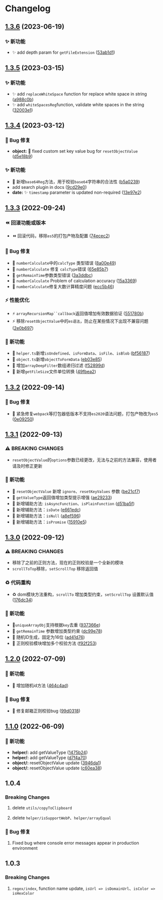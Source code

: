 # Changelog

## [1.3.6](https://github.com/zguiyang/quick-utils-js/compare/v1.3.4...v1.3.6) (2023-06-19)


### ✨ 新功能

* :sparkles: add depth param for `getFileExtension` ([53ab1d1](https://github.com/zguiyang/quick-utils-js/commit/53ab1d15d1eaae6daf3b5b74be474c0284dafb04))

## [1.3.5](https://github.com/zguiyang/quick-utils-js/compare/v1.3.4...v1.3.5) (2023-03-15)


### ✨ 新功能

* :sparkles: add `replaceWhiteSpace` function for replace white space in string ([a988c0b](https://github.com/zguiyang/quick-utils-js/commit/a988c0b20268bafbb9c555740d4167f346cb93dd))
* :sparkles: add `whiteSpacesReg`function, validate white spaces in the string ([32003e1](https://github.com/zguiyang/quick-utils-js/commit/32003e1176c228c32e836fc24aac755be7ef10cd))
## [1.3.4](https://github.com/zguiyang/quick-utils-js/compare/v1.3.3...v1.3.4) (2023-03-12)


### 🐛 Bug 修复

* **object:** :bug: fixed custom set key value bug for `resetObjectValue` ([d5e18b9](https://github.com/zguiyang/quick-utils-js/commit/d5e18b95a9e17f5eb85ae108752502ac1cd8eadd))


### ✨ 新功能

* 🎉 新增`base64Reg`方法，用于校验`base64`字符串的合法性 ([b5a0239](https://github.com/zguiyang/quick-utils-js/commit/b5a02391cbd7162b71a40ae5f994917d8e8f2c4b))
* add search plugin in docs ([9cd29e0](https://github.com/zguiyang/quick-utils-js/commit/9cd29e00bd9285c3ab9cede2519a8502211cc16e))
* **date:** :sparkles: `timestamp` parameter is updated non-required ([13e97e2](https://github.com/zguiyang/quick-utils-js/commit/13e97e2472f37945afd7704473e535b43d8345e2))

## [1.3.3](https://github.com/zguiyang/quick-utils-js/compare/v1.3.2...v1.3.3) (2022-09-24)


### ⏪ 回滚功能或版本

* ⏪ 回滚代码，移除`es5`的打包产物及配置 ([74ecec2](https://github.com/zguiyang/quick-utils-js/commit/74ecec2ce3652c08cc8cd0e448c5d34014dd75ed))


### 🐛 Bug 修复

* 🐛 `numberCalculate`中的`calcType` 类型错误 ([8a00e49](https://github.com/zguiyang/quick-utils-js/commit/8a00e4938f8d41bf421c905dbff2621e8789902b))
* 🐛 `numberCalculate` 修复 `calcType`错误 ([65e85b7](https://github.com/zguiyang/quick-utils-js/commit/65e85b77df49f67ff7d793885c23db9a3e9e56a4))
* 🐛  `getRemainTime`参数类型错误 ([3a3ddbc](https://github.com/zguiyang/quick-utils-js/commit/3a3ddbc7c6e4625a1f7f0f93c8fc7225ac63a4f5))
* 🐛 `numberCalculate` Problem of calculation accuracy ([15a3369](https://github.com/zguiyang/quick-utils-js/commit/15a33698d57e0adec7e58ae5ba9c9b0b8a8dd7b3))
* 🐛 `numberCalculate`修复大数计算精度问题 ([ecc5b46](https://github.com/zguiyang/quick-utils-js/commit/ecc5b46cd84ea9e9816b1b2ab90a93bdf7bf56df))


### ⚡ 性能优化

* ⚡️ `arrayRecursionMap``callback`返回值增加有效数据验证 ([551780b](https://github.com/zguiyang/quick-utils-js/commit/551780b44a2603c2fe9738ffa6f743ff97bff30b))
* ⚡️ 移除`resetObjectValue`中的`es语法`，防止在某些情况下出现不兼容问题 ([2e0b697](https://github.com/zguiyang/quick-utils-js/commit/2e0b697b2bd0df7d8f5a415b5d10a8f8f29d4741))


### 🎉 新功能

* 🎉 `helper.ts`新增`isUndefined`、`isFormData`、`isFile`、`isBlob` ([bf56187](https://github.com/zguiyang/quick-utils-js/commit/bf5618730f3119eb7addce59d5817e284b99ee87))
* 🎉 `object.ts`新增`objectToFormData` ([eb03e85](https://github.com/zguiyang/quick-utils-js/commit/eb03e85ddf6b7c8900597433d19cced6eac17d5e))
* 🎉 增加`arrayDeepFilter`数组递归过滤 ([f52899d](https://github.com/zguiyang/quick-utils-js/commit/f52899d89f943d56957e19deb9329a6e682e9ab5))
* 🎉 新增`getFileSize`文件单位转换 ([49fbea2](https://github.com/zguiyang/quick-utils-js/commit/49fbea23efd964a577d68cb147a56d39bfcff4a1))

## [1.3.2](https://github.com/zguiyang/quick-utils-js/compare/v1.3.1...v1.3.2) (2022-09-14)


### 🐛 Bug 修复

* 🐛 紧急修复`webpack`等打包器低版本不支持`es2020`语法问题，打包产物改为`es5` ([0e09250](https://github.com/zguiyang/quick-utils-js/commit/0e09250c7acd96d237e4140ecabf2e32b1345528))

## [1.3.1](https://github.com/zguiyang/quick-utils-js/compare/v1.3.0...v1.3.1) (2022-09-13)


### ⚠ BREAKING CHANGES

* `resetObjectValue`的`options`参数已经更改，无法与之前的方法兼容，使用者请及时修正更新

### 🎉 新功能

* 🎉  `resetObjectValue` 新增 `ignore`、`resetKeyValues` 参数 ([be21cf7](https://github.com/zguiyang/quick-utils-js/commit/be21cf70c1a27aa44f80c1f8940a07acff0b2515))
* 🎉 `getValueType`返回值增加类型提示增强 ([ae29233](https://github.com/zguiyang/quick-utils-js/commit/ae2923395ee142b340ea275d05aebf14a90eb188))
* 🎉 新增辅助方法: `isAsyncFunction`、`isPlainFunction` ([d51ba5f](https://github.com/zguiyang/quick-utils-js/commit/d51ba5f5c5b2484a997654bcc596bcdce96422b1))
* 🎉 新增辅助方法：`isDate` ([e661edc](https://github.com/zguiyang/quick-utils-js/commit/e661edcb79271a8436b2b3cab8ffb2dba65da6b2))
* 🎉 新增辅助方法：`isNull` ([a8ef596](https://github.com/zguiyang/quick-utils-js/commit/a8ef596b723d2a9d34dd86ded96067c7bf562303))
* 🎉 新增辅助方法：`isPromise` ([15910e5](https://github.com/zguiyang/quick-utils-js/commit/15910e5892f2b04415c85c122e7e8cde70c21486))

## [1.3.0](https://github.com/zguiyang/quick-utils-js/compare/v1.2.0...v1.3.0) (2022-09-12)


### ⚠ BREAKING CHANGES

* 移除了之前的正则方法，现在的正则校验是一个全新的模块
* `scrollToTop`移除，`setScrollTop` 移除返回值

### ♻️ 代码重构

* ♻️   dom模块方法重构，`scrollTo` 增加类型约束，`setScrollTop` 设置默认值 ([176dc34](https://github.com/zguiyang/quick-utils-js/commit/176dc340125b77e831df179c696b224baaf0cd40))


### 🎉 新功能

*  🎉`uniqueArrayObj`支持根据`key`去重 ([937366e](https://github.com/zguiyang/quick-utils-js/commit/937366ef083afbfea6e3f8be23ef8bd773fa2a2a))
* 🎉 `getRemainTime`  参数增加类型约束 ([dc99e78](https://github.com/zguiyang/quick-utils-js/commit/dc99e78761aa9bef961c74c3af8c996b6e7b5f57))
* 🎉 随机ID生成，固定为16位 ([ad41d76](https://github.com/zguiyang/quick-utils-js/commit/ad41d76551f770e456f7f31588e9380d2096aa87))
* 🎉 正则校验模块增加多个校验方法 ([f92f253](https://github.com/zguiyang/quick-utils-js/commit/f92f25350733b949d57e203c0f22a6320102482a))

## [1.2.0](https://github.com/zguiyang/quick-utils-js/compare/v1.1.0...v1.2.0) (2022-07-09)


### 🎉 新功能

*  🎉 增加随机id方法 ([464c4ad](https://github.com/zguiyang/quick-utils-js/commit/464c4adf6e824d8d14b6c4d2bd731793d354edf7))


### 🐛 Bug 修复

* 🐛  修复邮箱正则校验bug ([99d0318](https://github.com/zguiyang/quick-utils-js/commit/99d031899b1d280dae7906a26ca5d7f6baa495bb))

## [1.1.0](https://github.com/zguiyang/quick-utils-js/compare/v1.0.4...v1.1.0) (2022-06-09)


### 🎉 新功能

* **helper/:** add getValueType ([1475b24](https://github.com/zguiyang/quick-utils-js/commit/1475b247b63b320adc645791fcb4deab4d4901a3))
* **helper/:** add getValueType ([d7f4a70](https://github.com/zguiyang/quick-utils-js/commit/d7f4a70788240aad414f926dfe849b8f313ceaaf))
* **object/:** resetObjectValue update ([3946da1](https://github.com/zguiyang/quick-utils-js/commit/3946da10f1f654047ce3f3bcd88fe1b07e126c56))
* **object/:** resetObjectValue update ([c60ea38](https://github.com/zguiyang/quick-utils-js/commit/c60ea388211dbe47de876a3c433b26fcadb7b5cf))

## 1.0.4

### Breaking Changes

1. delete ``utils/copyToClipboard``

2. delete ``helper/isSupportWebP``、``helper/arrayEqual``

### 🐛 Bug 修复

1. Fixed bug where console error messages appear in production environment


## 1.0.3

### Breaking Changes

1. ``regex/index``, function name update, ``isUrl => isDomainUrl``、``isColor => isHexColor``